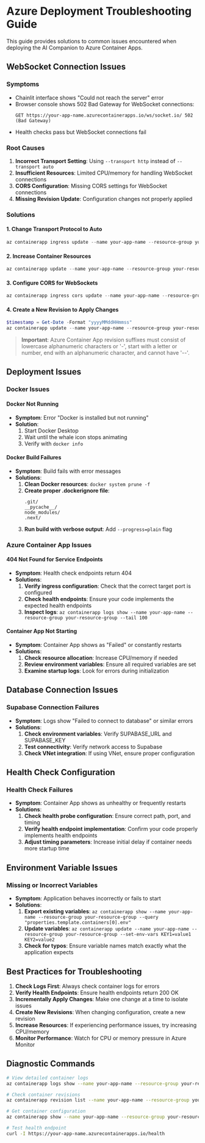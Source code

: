 # Azure Deployment Troubleshooting Guide

This guide provides solutions to common issues encountered when deploying the AI Companion to Azure Container Apps.

## WebSocket Connection Issues

### Symptoms
- Chainlit interface shows "Could not reach the server" error
- Browser console shows 502 Bad Gateway for WebSocket connections:
  ```
  GET https://your-app-name.azurecontainerapps.io/ws/socket.io/ 502 (Bad Gateway)
  ```
- Health checks pass but WebSocket connections fail

### Root Causes
1. **Incorrect Transport Setting**: Using `--transport http` instead of `--transport auto`
2. **Insufficient Resources**: Limited CPU/memory for handling WebSocket connections
3. **CORS Configuration**: Missing CORS settings for WebSocket connections
4. **Missing Revision Update**: Configuration changes not properly applied

### Solutions

#### 1. Change Transport Protocol to Auto
```powershell
az containerapp ingress update --name your-app-name --resource-group your-resource-group --transport auto
```

#### 2. Increase Container Resources
```powershell
az containerapp update --name your-app-name --resource-group your-resource-group --cpu 1.0 --memory 2.0Gi
```

#### 3. Configure CORS for WebSockets
```powershell
az containerapp ingress cors update --name your-app-name --resource-group your-resource-group --allowed-origins "*" --allowed-methods "*" --allowed-headers "*" --expose-headers "*" --max-age 7200 --allow-credentials true
```

#### 4. Create a New Revision to Apply Changes
```powershell
$timestamp = Get-Date -Format "yyyyMMddHHmmss"
az containerapp update --name your-app-name --resource-group your-resource-group --revision-suffix "restart$timestamp"
```

> **Important**: Azure Container App revision suffixes must consist of lowercase alphanumeric characters or '-', start with a letter or number, end with an alphanumeric character, and cannot have '--'.

## Deployment Issues

### Docker Issues

#### Docker Not Running
- **Symptom**: Error "Docker is installed but not running"
- **Solution**: 
  1. Start Docker Desktop
  2. Wait until the whale icon stops animating
  3. Verify with `docker info`

#### Docker Build Failures
- **Symptom**: Build fails with error messages
- **Solutions**:
  1. **Clean Docker resources**: `docker system prune -f`
  2. **Create proper .dockerignore file**:
     ```
     .git/
     __pycache__/
     node_modules/
     .next/
     ```
  3. **Run build with verbose output**: Add `--progress=plain` flag

### Azure Container App Issues

#### 404 Not Found for Service Endpoints
- **Symptom**: Health check endpoints return 404
- **Solutions**:
  1. **Verify ingress configuration**: Check that the correct target port is configured
  2. **Check health endpoints**: Ensure your code implements the expected health endpoints
  3. **Inspect logs**: `az containerapp logs show --name your-app-name --resource-group your-resource-group --tail 100`

#### Container App Not Starting
- **Symptom**: Container App shows as "Failed" or constantly restarts
- **Solutions**:
  1. **Check resource allocation**: Increase CPU/memory if needed
  2. **Review environment variables**: Ensure all required variables are set
  3. **Examine startup logs**: Look for errors during initialization

## Database Connection Issues

### Supabase Connection Failures
- **Symptom**: Logs show "Failed to connect to database" or similar errors
- **Solutions**:
  1. **Check environment variables**: Verify SUPABASE_URL and SUPABASE_KEY
  2. **Test connectivity**: Verify network access to Supabase
  3. **Check VNet integration**: If using VNet, ensure proper configuration

## Health Check Configuration

### Health Check Failures
- **Symptom**: Container App shows as unhealthy or frequently restarts
- **Solutions**:
  1. **Check health probe configuration**: Ensure correct path, port, and timing
  2. **Verify health endpoint implementation**: Confirm your code properly implements health endpoints
  3. **Adjust timing parameters**: Increase initial delay if container needs more startup time

## Environment Variable Issues

### Missing or Incorrect Variables
- **Symptom**: Application behaves incorrectly or fails to start
- **Solutions**:
  1. **Export existing variables**: `az containerapp show --name your-app-name --resource-group your-resource-group --query "properties.template.containers[0].env"`
  2. **Update variables**: `az containerapp update --name your-app-name --resource-group your-resource-group --set-env-vars KEY1=value1 KEY2=value2`
  3. **Check for typos**: Ensure variable names match exactly what the application expects

## Best Practices for Troubleshooting

1. **Check Logs First**: Always check container logs for errors
2. **Verify Health Endpoints**: Ensure health endpoints return 200 OK
3. **Incrementally Apply Changes**: Make one change at a time to isolate issues
4. **Create New Revisions**: When changing configuration, create a new revision
5. **Increase Resources**: If experiencing performance issues, try increasing CPU/memory
6. **Monitor Performance**: Watch for CPU or memory pressure in Azure Monitor

## Diagnostic Commands

```bash
# View detailed container logs
az containerapp logs show --name your-app-name --resource-group your-resource-group --follow

# Check container revisions
az containerapp revision list --name your-app-name --resource-group your-resource-group

# Get container configuration
az containerapp show --name your-app-name --resource-group your-resource-group

# Test health endpoint
curl -I https://your-app-name.azurecontainerapps.io/health
``` 
